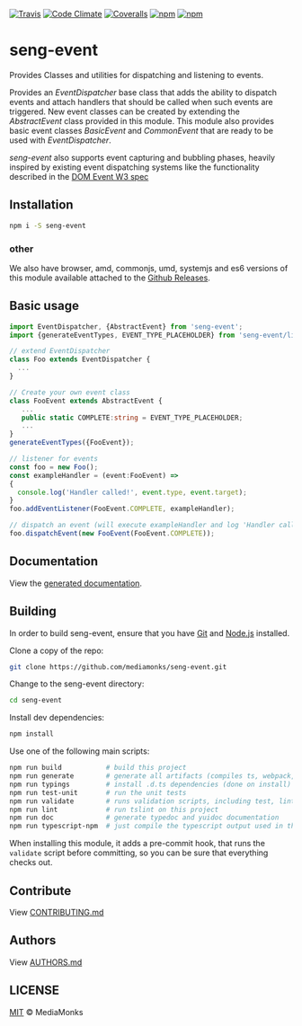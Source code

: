[![Travis](https://img.shields.io/travis/mediamonks/seng-event.svg?maxAge=2592000)](https://travis-ci.org/mediamonks/seng-event)
[![Code Climate](https://img.shields.io/codeclimate/github/mediamonks/seng-event.svg?maxAge=2592000)](https://codeclimate.com/github/mediamonks/seng-event)
[![Coveralls](https://img.shields.io/coveralls/mediamonks/seng-event.svg?maxAge=2592000)](https://coveralls.io/github/mediamonks/seng-event?branch=master)
[![npm](https://img.shields.io/npm/v/seng-event.svg?maxAge=2592000)](https://www.npmjs.com/package/seng-event)
[![npm](https://img.shields.io/npm/dm/seng-event.svg?maxAge=2592000)](https://www.npmjs.com/package/seng-event)

# seng-event
Provides Classes and utilities for dispatching and listening to events.

Provides an _EventDispatcher_ base class that adds the ability to dispatch events and attach handlers that 
should be called when such events are triggered. New event classes can be created by extending the _AbstractEvent_
class provided in this module. This module also provides basic event classes _BasicEvent_ and _CommonEvent_ that
are ready to be used with _EventDispatcher_.

_seng-event_ also supports event capturing and bubbling phases, heavily inspired by existing event 
dispatching systems like the functionality described in the 
[DOM Event W3 spec](https://www.w3.org/TR/DOM-Level-2-Events/events.html)


## Installation

```sh
npm i -S seng-event
```

### other

We also have browser, amd, commonjs, umd, systemjs and es6 versions of
this module available attached to the [Github Releases](https://github.com/mediamonks/seng-event/releases).

## Basic usage

```ts
import EventDispatcher, {AbstractEvent} from 'seng-event';
import {generateEventTypes, EVENT_TYPE_PLACEHOLDER} from 'seng-event/lib/util/eventTypeUtils';

// extend EventDispatcher
class Foo extends EventDispatcher {
  ...
}

// Create your own event class
class FooEvent extends AbstractEvent {
   ...
   public static COMPLETE:string = EVENT_TYPE_PLACEHOLDER;
   ...
}
generateEventTypes({FooEvent});

// listener for events
const foo = new Foo();
const exampleHandler = (event:FooEvent) => 
{
  console.log('Handler called!', event.type, event.target);
}
foo.addEventListener(FooEvent.COMPLETE, exampleHandler);

// dispatch an event (will execute exampleHandler and log 'Handler called!')
foo.dispatchEvent(new FooEvent(FooEvent.COMPLETE));  
```


## Documentation

View the [generated documentation](https://rawgit.com/mediamonks/seng-event/master/doc/typedoc/index.html).


## Building

In order to build seng-event, ensure that you have [Git](http://git-scm.com/downloads)
and [Node.js](http://nodejs.org/) installed.

Clone a copy of the repo:
```sh
git clone https://github.com/mediamonks/seng-event.git
```

Change to the seng-event directory:
```sh
cd seng-event
```

Install dev dependencies:
```sh
npm install
```

Use one of the following main scripts:
```sh
npm run build   		# build this project
npm run generate   		# generate all artifacts (compiles ts, webpack, docs and coverage)
npm run typings			# install .d.ts dependencies (done on install)
npm run test-unit    	# run the unit tests
npm run validate		# runs validation scripts, including test, lint and coverage check
npm run lint			# run tslint on this project
npm run doc				# generate typedoc and yuidoc documentation
npm run typescript-npm	# just compile the typescript output used in the npm module
```

When installing this module, it adds a pre-commit hook, that runs the `validate`
script before committing, so you can be sure that everything checks out.

## Contribute

View [CONTRIBUTING.md](./CONTRIBUTING.md)


## Authors

View [AUTHORS.md](./AUTHORS.md)


## LICENSE

[MIT](./LICENSE) © MediaMonks



